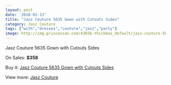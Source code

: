 ```yaml
---
layout: post
date: '2018-01-13'
title: "Jasz Couture 5635 Gown with Cutouts Sides"
category: Jasz Couture
tags: ["with","dresses","couture","jasz","party"]
image: http://img.princessan.com/43656-thickbox_default/jasz-couture-5635-gown-with-cutouts-sides.jpg
---
```

Jasz Couture 5635 Gown with Cutouts Sides

On Sales: **$358**
<a href="https://www.princessan.com/en/jasz-couture/20307-jasz-couture-5635-gown-with-cutouts-sides.html"><amp-img layout="responsive" width="600" height="600" src="//img.princessan.com/43656-thickbox_default/jasz-couture-5635-gown-with-cutouts-sides.jpg" alt="Jasz Couture 5635 Gown with Cutouts Sides 0" /></a>
<a href="https://www.princessan.com/en/jasz-couture/20307-jasz-couture-5635-gown-with-cutouts-sides.html"><amp-img layout="responsive" width="600" height="600" src="//img.princessan.com/43657-thickbox_default/jasz-couture-5635-gown-with-cutouts-sides.jpg" alt="Jasz Couture 5635 Gown with Cutouts Sides 1" /></a>

Buy it: [Jasz Couture 5635 Gown with Cutouts Sides](https://www.princessan.com/en/jasz-couture/20307-jasz-couture-5635-gown-with-cutouts-sides.html "Jasz Couture 5635 Gown with Cutouts Sides")

View more: [Jasz Couture](https://www.princessan.com/en/24-jasz-couture "Jasz Couture")